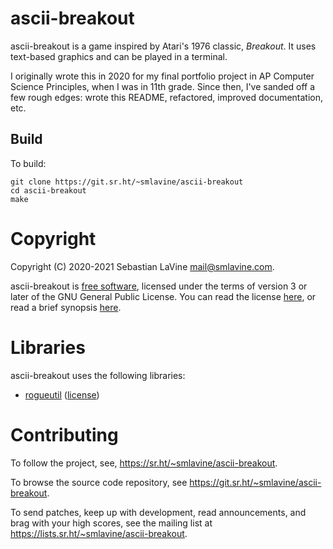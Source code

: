 # ascii-breakout

ascii-breakout is a game inspired by Atari's 1976 classic, _Breakout_.
It uses text-based graphics and can be played in a terminal.

I originally wrote this in 2020 for my final portfolio project in AP
Computer Science Principles, when I was in 11th grade. Since then, I've
sanded off a few rough edges: wrote this README, refactored, improved
documentation, etc.

## Build

To build:
```
git clone https://git.sr.ht/~smlavine/ascii-breakout
cd ascii-breakout
make
```

# Copyright

Copyright (C) 2020-2021 Sebastian LaVine <mail@smlavine.com>.

ascii-breakout is [free software][0], licensed under the terms of
version 3 or later of the GNU General Public License. You can read the
license [here][1], or read a brief synopsis [here][2].

# Libraries

ascii-breakout uses the following libraries:
- [rogueutil](https://github.com/sakhmatd/rogueutil) ([license][3])

# Contributing

To follow the project, see, <https://sr.ht/~smlavine/ascii-breakout>.

To browse the source code repository, see
<https://git.sr.ht/~smlavine/ascii-breakout>.

To send patches, keep up with development, read announcements, and brag
with your high scores, see the mailing list at
<https://lists.sr.ht/~smlavine/ascii-breakout>.

[0]: https://en.wikipedia.org/wiki/free_software
[1]: https://git.sr.ht/~smlavine/ascii-breakout/tree/master/item/LICENSE
[2]: https://choosealicense.com/licenses/gpl-3.0/
[3]: https://git.sr.ht/~smlavine/ascii-breakout/tree/master/item/LICENSE.rogueutil
